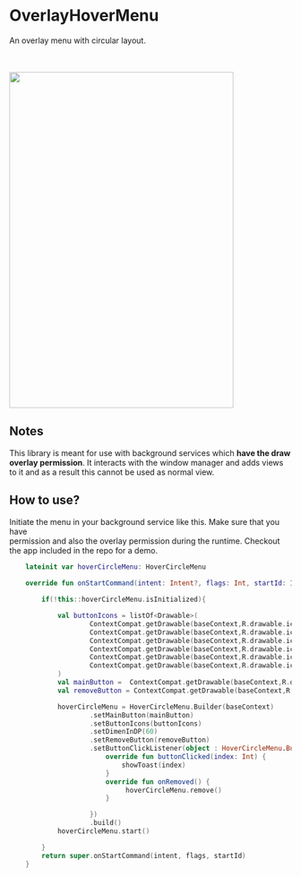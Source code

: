 # OverlayHoverMenu
An overlay menu with circular layout.

<br/>
<br/>




<img src="https://raw.github.com/Sushobh/OverlayHoverMenu/master/recording2.gif" width="400" height="600"/>

## Notes

This library is meant for use with background services which **have the draw overlay permission**. It interacts
with the window manager and adds views to it and as a result this cannot be used as normal view.


## How to use?

Initiate the menu in your background service like this. Make sure that you have   
 **<uses-permission android:name="android.permission.SYSTEM_ALERT_WINDOW" />** permission and also 
 the overlay permission during the runtime. Checkout the app included in the repo for a demo.

```kotlin
    lateinit var hoverCircleMenu: HoverCircleMenu
    
    override fun onStartCommand(intent: Intent?, flags: Int, startId: Int): Int {

        if(!this::hoverCircleMenu.isInitialized){

            val buttonIcons = listOf<Drawable>(
                    ContextCompat.getDrawable(baseContext,R.drawable.ic_beanie)!!,
                    ContextCompat.getDrawable(baseContext,R.drawable.ic_clipboard)!!,
                    ContextCompat.getDrawable(baseContext,R.drawable.ic_color_pencils)!!,
                    ContextCompat.getDrawable(baseContext,R.drawable.ic_crown)!!,
                    ContextCompat.getDrawable(baseContext,R.drawable.ic_color_wheel)!!,
                    ContextCompat.getDrawable(baseContext,R.drawable.ic_lightbulb)!!
            )
            val mainButton =  ContextCompat.getDrawable(baseContext,R.drawable.ic_earth)!!
            val removeButton = ContextCompat.getDrawable(baseContext,R.drawable.ic_delete)

            hoverCircleMenu = HoverCircleMenu.Builder(baseContext)
                    .setMainButton(mainButton)
                    .setButtonIcons(buttonIcons)
                    .setDimenInDP(60)
                    .setRemoveButton(removeButton)
                    .setButtonClickListener(object : HoverCircleMenu.ButtonClickListener {
                        override fun buttonClicked(index: Int) {
                            showToast(index)
                        }
                        override fun onRemoved() {
                             hoverCircleMenu.remove()
                        }

                    })
                    .build()
            hoverCircleMenu.start()

        }
        return super.onStartCommand(intent, flags, startId)
    }

```
